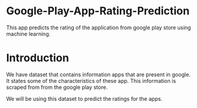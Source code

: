 # Google-Play-App-Rating-Prediction
This app predicts the rating of the application from google play store using machine learning. 

# Introduction
We have dataset that contains information apps that are present in google. It states some of the characteristics of these app.
This information is scraped from from the google play store.

We will be using this dataset to predict the ratings for the apps. 

